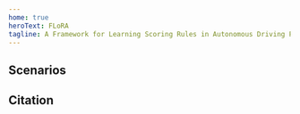 ```yaml
---
home: true
heroText: FLoRA
tagline: A Framework for Learning Scoring Rules in Autonomous Driving Planning Systems
---
```


<ButtonContainer />

<VideoContainer src="/teaser.mp4" />

## Scenarios

<DemoGallery />

## Citation

<BibTeX />

